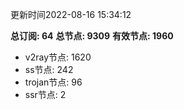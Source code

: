 更新时间2022-08-16 15:34:12

**总订阅: 64**
**总节点: 9309**
**有效节点: 1960**
- v2ray节点: 1620
- ss节点: 242
- trojan节点: 96
- ssr节点: 2
